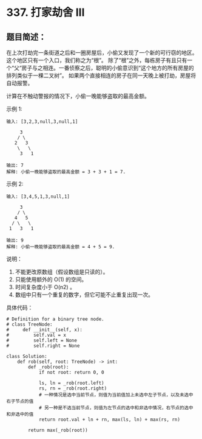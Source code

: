 # 337. 打家劫舍 III
## 题目简述：
在上次打劫完一条街道之后和一圈房屋后，小偷又发现了一个新的可行窃的地区。这个地区只有一个入口，我们称之为“根”。 除了“根”之外，每栋房子有且只有一个“父“房子与之相连。一番侦察之后，聪明的小偷意识到“这个地方的所有房屋的排列类似于一棵二叉树”。 如果两个直接相连的房子在同一天晚上被打劫，房屋将自动报警。

计算在不触动警报的情况下，小偷一晚能够盗取的最高金额。

示例 1:

	输入: [3,2,3,null,3,null,1]
	
	     3
	    / \
	   2   3
	    \   \ 
	     3   1
	
	输出: 7 
	解释: 小偷一晚能够盗取的最高金额 = 3 + 3 + 1 = 7.

示例 2:

	输入: [3,4,5,1,3,null,1]
	
	     3
	    / \
	   4   5
	  / \   \ 
	 1   3   1
	
	输出: 9
	解释: 小偷一晚能够盗取的最高金额 = 4 + 5 = 9.

说明：

1. 不能更改原数组（假设数组是只读的）。
2. 只能使用额外的 O(1) 的空间。
3. 时间复杂度小于 O(n2) 。
4. 数组中只有一个重复的数字，但它可能不止重复出现一次。

    
具体代码：
	
	# Definition for a binary tree node.
	# class TreeNode:
	#     def __init__(self, x):
	#         self.val = x
	#         self.left = None
	#         self.right = None
	
	class Solution:
	    def rob(self, root: TreeNode) -> int:
	        def _rob(root):
	            if not root: return 0, 0
	            
	            ls, ln = _rob(root.left)
	            rs, rn = _rob(root.right)
	            # 一种情况是选中当前节点，则值为当前值加上未选中左子节点，以及未选中右子节点的值
	            # 另一种是不选当前节点，则值为左节点的选中和非选中情况，右节点的选中和非选中的值
	            return root.val + ln + rn, max(ls, ln) + max(rs, rn)
	
	        return max(_rob(root))
